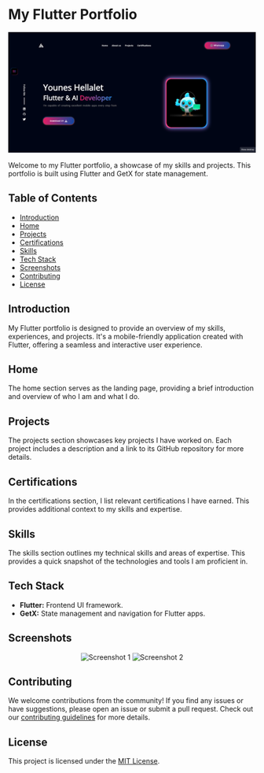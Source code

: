 # My Flutter Portfolio

<p align="center">
  <img src="https://github.com/Kind-Unes/Portfolio/blob/master/Screenshots/Screenshot%202024-01-01%20185826.png?raw=true" alt="Portfolio Logo" width=""/>
</p>

Welcome to my Flutter portfolio, a showcase of my skills and projects. This portfolio is built using Flutter and GetX for state management.

## Table of Contents
- [Introduction](#introduction)
- [Home](#home)
- [Projects](#projects)
- [Certifications](#certifications)
- [Skills](#skills)
- [Tech Stack](#tech-stack)
- [Screenshots](#screenshots)
- [Contributing](#contributing)
- [License](#license)

## Introduction

My Flutter portfolio is designed to provide an overview of my skills, experiences, and projects. It's a mobile-friendly application created with Flutter, offering a seamless and interactive user experience.

## Home

The home section serves as the landing page, providing a brief introduction and overview of who I am and what I do.

## Projects

The projects section showcases key projects I have worked on. Each project includes a description and a link to its GitHub repository for more details.

## Certifications

In the certifications section, I list relevant certifications I have earned. This provides additional context to my skills and expertise.

## Skills

The skills section outlines my technical skills and areas of expertise. This provides a quick snapshot of the technologies and tools I am proficient in.

## Tech Stack

- **Flutter:** Frontend UI framework.
- **GetX:** State management and navigation for Flutter apps.

## Screenshots

<p align="center">
  <img src="https://yourimageurl.com/screenshot1.png" alt="Screenshot 1" width="250"/>
  <img src="https://yourimageurl.com/screenshot2.png" alt="Screenshot 2" width="250"/>
  <!-- Add more screenshots as needed -->
</p>

## Contributing

We welcome contributions from the community! If you find any issues or have suggestions, please open an issue or submit a pull request. Check out our [contributing guidelines](CONTRIBUTING.md) for more details.

## License

This project is licensed under the [MIT License](LICENSE).
